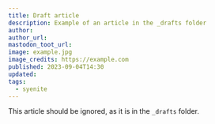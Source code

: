 ```yaml
---
title: Draft article
description: Example of an article in the _drafts folder
author:
author_url:
mastodon_toot_url:
image: example.jpg
image_credits: https://example.com
published: 2023-09-04T14:30
updated:
tags:
  - syenite
---
```


This article should be ignored, as it is in the `_drafts` folder.